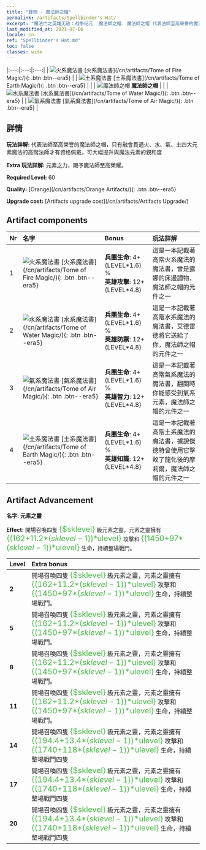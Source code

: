 ```yaml
---
title: "寶物 - 魔法師之帽"
permalink: /artifacts/Spellbinder's Hat/
excerpt: "魔法门之英雄无敌：战争纪元  魔法師之帽. 魔法師之帽 代表法師至高榮譽的魔法師之帽，只有融會貫通火、水、氣、土四大元素魔法的高階法師才有資格佩戴，可大幅提升與魔法元素的親和度"
last_modified_at: 2021-07-06
locale: cn
ref: "Spellbinder's Hat.md"
toc: false
classes: wide
---
```


  |:---:|:---:|:---:| 
  | ![火系魔法書](/images/t/artifact_40461.png) [火系魔法書](/cn/artifacts/Tome of Fire Magic/){: .btn .btn--era5} |   | ![土系魔法書](/images/t/artifact_40464.png) [土系魔法書](/cn/artifacts/Tome of Earth Magic/){: .btn .btn--era5} | 
  |   | ![魔法師之帽](/images/t/icon_artifact_46.png) **魔法師之帽** |  | 
  | ![水系魔法書](/images/t/artifact_40462.png) [水系魔法書](/cn/artifacts/Tome of Water Magic/){: .btn .btn--era5} |   | ![氣系魔法書](/images/t/artifact_40463.png) [氣系魔法書](/cn/artifacts/Tome of Air Magic/){: .btn .btn--era5} | 


## 詳情

 **玩法詳解:** 代表法師至高榮譽的魔法師之帽，只有融會貫通火、水、氣、土四大元素魔法的高階法師才有資格佩戴，可大幅提升與魔法元素的親和度

 **Extra 玩法詳解:** 元素之力，賜予魔法師至高榮耀。

 **Required Level:** 60

 **Quality:** [Orange](/cn/artifacts/Orange Artifacts/){: .btn .btn--era5}

 **Upgrade cost:** [Artifacts upgrade cost](/cn/artifacts/Artifacts Upgrade/)



## Artifact components

  | Nr |    名字    |   Bonus | 玩法詳解 | 
  |:---|:-----------|:--------|:------------| 
  | 1 | ![火系魔法書](/images/t/artifact_40461.png) [火系魔法書](/cn/artifacts/Tome of Fire Magic/){: .btn .btn--era5} | **兵團生命**: 4+(LEVEL\*1.6) %<br/>**英雄攻擊**: 12+(LEVEL\*4.8) | 這是一本記載著高階火系魔法的魔法書，曾是露娜的床邊讀物，魔法師之帽的元件之一 | 
  | 2 | ![水系魔法書](/images/t/artifact_40462.png) [水系魔法書](/cn/artifacts/Tome of Water Magic/){: .btn .btn--era5} | **兵團生命**: 4+(LEVEL\*1.6) %<br/>**英雄防禦**: 12+(LEVEL\*4.8) | 這是一本記載著高階水系魔法的魔法書，艾德雷德將它送給了你，魔法師之帽的元件之一 | 
  | 3 | ![氣系魔法書](/images/t/artifact_40463.png) [氣系魔法書](/cn/artifacts/Tome of Air Magic/){: .btn .btn--era5} | **兵團生命**: 4+(LEVEL\*1.6) %<br/>**英雄智力**: 12+(LEVEL\*4.8) | 這是一本記載著高階氣系魔法的魔法書，翻閱時你能感受到氣系元素，魔法師之帽的元件之一 | 
  | 4 | ![土系魔法書](/images/t/artifact_40464.png) [土系魔法書](/cn/artifacts/Tome of Earth Magic/){: .btn .btn--era5} | **兵團生命**: 4+(LEVEL\*1.6) %<br/>**英雄知識**: 12+(LEVEL\*4.8) | 這是一本記載著高階土系魔法的魔法書，據說傑德特曾使用它擊敗了龍化後的摩莉爾，魔法師之帽的元件之一 | 


## Artifact Advancement

 **名字: 元素之靈**

 **Effect:** 開場召喚四隻 <span style="color: #48b946;font-size:20px">{$sklevel}</span> 級元素之靈，元素之靈擁有 <span style="color: #48b946;font-size:20px">{(162+11.2*($sklevel-1))*$ulevel}</span> 攻擊和 <span style="color: #48b946;font-size:20px">{(1450+97*($sklevel-1))*$ulevel}</span> 生命，持續整場戰鬥。

  |  Level  |    Extra bonus  | 
  |:--------|:----------------| 
  | **2** | 開場召喚四隻 <span style="color: #48b946;font-size:20px">{$sklevel}</span> 級元素之靈，元素之靈擁有 <span style="color: #48b946;font-size:20px">{(162+11.2*($sklevel-1))*$ulevel}</span> 攻擊和 <span style="color: #48b946;font-size:20px">{(1450+97*($sklevel-1))*$ulevel}</span> 生命，持續整場戰鬥。 | 
  | **5** | 開場召喚四隻 <span style="color: #48b946;font-size:20px">{$sklevel}</span> 級元素之靈，元素之靈擁有 <span style="color: #48b946;font-size:20px">{(162+11.2*($sklevel-1))*$ulevel}</span> 攻擊和 <span style="color: #48b946;font-size:20px">{(1450+97*($sklevel-1))*$ulevel}</span> 生命，持續整場戰鬥。 | 
  | **8** | 開場召喚四隻 <span style="color: #48b946;font-size:20px">{$sklevel}</span> 級元素之靈，元素之靈擁有 <span style="color: #48b946;font-size:20px">{(162+11.2*($sklevel-1))*$ulevel}</span> 攻擊和 <span style="color: #48b946;font-size:20px">{(1450+97*($sklevel-1))*$ulevel}</span> 生命，持續整場戰鬥。 | 
  | **11** | 開場召喚四隻 <span style="color: #48b946;font-size:20px">{$sklevel}</span> 級元素之靈，元素之靈擁有 <span style="color: #48b946;font-size:20px">{(162+11.2*($sklevel-1))*$ulevel}</span> 攻擊和 <span style="color: #48b946;font-size:20px">{(1450+97*($sklevel-1))*$ulevel}</span> 生命，持續整場戰鬥。 | 
  | **14** | 開場召喚四隻 <span style="color: #48b946;font-size:20px">{$sklevel}</span> 級元素之靈，元素之靈擁有 <span style="color: #48b946;font-size:20px">{(194.4+13.4*($sklevel-1))*$ulevel}</span> 攻擊和 <span style="color: #48b946;font-size:20px">{(1740+118*($sklevel-1))*$ulevel}</span> 生命，持續整場戰鬥四隻 | 
  | **17** | 開場召喚四隻 <span style="color: #48b946;font-size:20px">{$sklevel}</span> 級元素之靈，元素之靈擁有 <span style="color: #48b946;font-size:20px">{(194.4+13.4*($sklevel-1))*$ulevel}</span> 攻擊和 <span style="color: #48b946;font-size:20px">{(1740+118*($sklevel-1))*$ulevel}</span> 生命，持續整場戰鬥四隻 | 
  | **20** | 開場召喚四隻 <span style="color: #48b946;font-size:20px">{$sklevel}</span> 級元素之靈，元素之靈擁有 <span style="color: #48b946;font-size:20px">{(194.4+13.4*($sklevel-1))*$ulevel}</span> 攻擊和 <span style="color: #48b946;font-size:20px">{(1740+118*($sklevel-1))*$ulevel}</span> 生命，持續整場戰鬥四隻 | 

